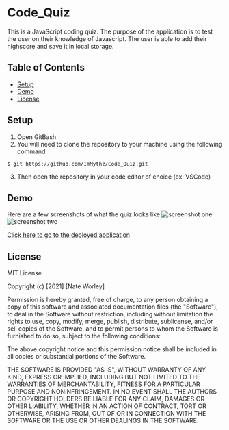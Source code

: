 # Code_Quiz
This is a JavaScript coding quiz. The purpose of the application is to test the user on their knowledge of Javascript. The user is able to add their highscore and save it in local storage.

## Table of Contents
* [Setup](#setup)
* [Demo](#demo)
* [License](#license)
## Setup
1. Open GitBash
2. You will need to clone the repository to your machine using the following command

  `$ git https://github.com/ImMythz/Code_Quiz.git`
  
3. Then open the repository in your code editor of choice (ex: VSCode)

## Demo
Here are a few screenshots of what the quiz looks like
<img src='.\Images\quiz_screenshot1.png' alt='screenshot one'>
<img src='.\Images\quiz_screenshot2.png' alt='screenshot two'>

<a href="https://immythz.github.io/Code_Quiz/" target="_blank">Click here to go to the deployed application</a>

## License
MIT License

Copyright (c) [2021] [Nate Worley]

Permission is hereby granted, free of charge, to any person obtaining a copy
of this software and associated documentation files (the "Software"), to deal
in the Software without restriction, including without limitation the rights
to use, copy, modify, merge, publish, distribute, sublicense, and/or sell
copies of the Software, and to permit persons to whom the Software is
furnished to do so, subject to the following conditions:

The above copyright notice and this permission notice shall be included in all
copies or substantial portions of the Software.

THE SOFTWARE IS PROVIDED "AS IS", WITHOUT WARRANTY OF ANY KIND, EXPRESS OR
IMPLIED, INCLUDING BUT NOT LIMITED TO THE WARRANTIES OF MERCHANTABILITY,
FITNESS FOR A PARTICULAR PURPOSE AND NONINFRINGEMENT. IN NO EVENT SHALL THE
AUTHORS OR COPYRIGHT HOLDERS BE LIABLE FOR ANY CLAIM, DAMAGES OR OTHER
LIABILITY, WHETHER IN AN ACTION OF CONTRACT, TORT OR OTHERWISE, ARISING FROM,
OUT OF OR IN CONNECTION WITH THE SOFTWARE OR THE USE OR OTHER DEALINGS IN THE
SOFTWARE.
```

